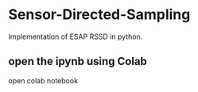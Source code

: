 # Sensor-Directed-Sampling
Implementation of ESAP RSSD in python.


## open the ipynb using Colab

open colab notebook <a href="https://colab.research.google.com/drive/14BEou9WtsDhzTWxlYGJiyoPGNqxol2Tu?usp=sharing"> </a>
